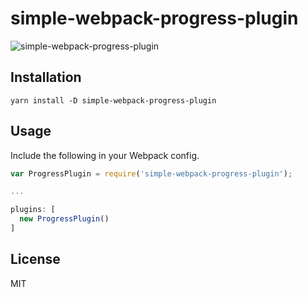 # simple-webpack-progress-plugin
![simple-webpack-progress-plugin](docs/stages.gif)

## Installation

```
yarn install -D simple-webpack-progress-plugin
```

## Usage

Include the following in your Webpack config.

```javascript
var ProgressPlugin = require('simple-webpack-progress-plugin');

...

plugins: [
  new ProgressPlugin()
]
```

## License

MIT